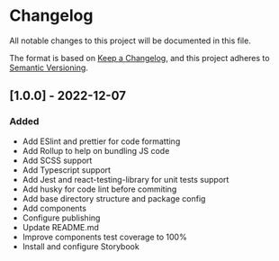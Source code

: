 # Changelog

All notable changes to this project will be documented in this file.

The format is based on [Keep a Changelog](https://keepachangelog.com/en/1.0.0/),
and this project adheres to [Semantic Versioning](https://semver.org/spec/v2.0.0.html).


## [1.0.0] - 2022-12-07

### Added 

- Add ESlint and prettier for code formatting
- Add Rollup to help on bundling JS code
- Add SCSS support
- Add Typescript support
- Add Jest and react-testing-library for unit tests support
- Add husky for code lint before commiting
- Add base directory structure and package config
- Add components
- Configure publishing
- Update README.md
- Improve components test coverage to 100%
- Install and configure Storybook